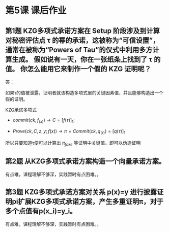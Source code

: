 # 第5课 课后作业

## 第1题 KZG多项式承诺方案在 Setup 阶段涉及到计算对秘密评估点 τ 的幂的承诺，这被称为“可信设置”，通常在被称为“Powers of Tau”的仪式中利用多方计算生成。 假如说有一天，你在一张纸条上找到了 τ 的值。 你怎么能用它来制作一个假的 KZG 证明呢？
答：

如果τ的值被泄露，证明者就该构造多项式里的关键因素值，并且能够构造出一个假的证明。

KZG承诺多项式

* $commit(ck,f_(x))\to C =[f(τ)]_1$;

* $Prove(ck,C,z,y;f(x)) \to π = Commit(ck,q_(τ)) = [q(τ)]_1$

所以只要知道τ便可以计算出 $π_{fake}$ 等证明中关键值。即可以伪造证明


## 第2题 从KZG多项式承诺方案构造一个向量承诺方案。
有点难，课程理解不够深，实践暂时有点困难。。

## 第3题 KZG多项式承诺方案对关系 p(x)=y 进行披露证明pi扩展KZG多项式承诺方案，产生多重证明π，对于多个点值有p(x_i)=y_i。

有点难，课程理解不够深，实践暂时有点困难。。


